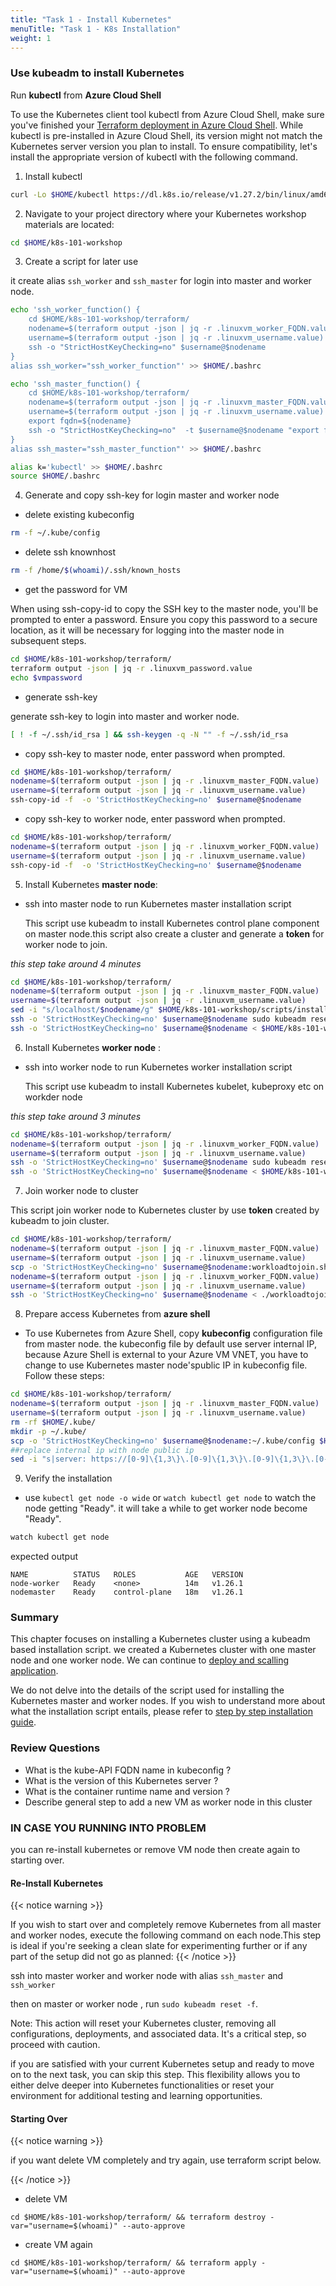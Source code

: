 ```yaml
---
title: "Task 1 - Install Kubernetes"
menuTitle: "Task 1 - K8s Installation"
weight: 1
---
```



### Use kubeadm to install Kubernetes 


Run **kubectl** from **Azure Cloud Shell**

To use the Kubernetes client tool kubectl from Azure Cloud Shell, make sure you've finished your  [Terraform deployment in Azure Cloud Shell](../../02_quickstart_overview_faq/02_01_quickstart/02_01_03_terraform.html). While kubectl is pre-installed in Azure Cloud Shell, its version might not match the Kubernetes server version you plan to install. To ensure compatibility, let's install the appropriate version of kubectl with the following command.

1. Install kubectl 

```bash
curl -Lo $HOME/kubectl https://dl.k8s.io/release/v1.27.2/bin/linux/amd64/kubectl && chmod +x $HOME/kubectl && export PATH=$HOME:$PATH
```

2. Navigate to your project directory where your Kubernetes workshop materials are located:
```bash
cd $HOME/k8s-101-workshop
```

3. Create a script for later use

it create alias `ssh_worker` and `ssh_master` for login into master and worker node.
```bash
echo 'ssh_worker_function() {
    cd $HOME/k8s-101-workshop/terraform/
    nodename=$(terraform output -json | jq -r .linuxvm_worker_FQDN.value)
    username=$(terraform output -json | jq -r .linuxvm_username.value)
    ssh -o "StrictHostKeyChecking=no" $username@$nodename
}
alias ssh_worker="ssh_worker_function"' >> $HOME/.bashrc

echo 'ssh_master_function() {
    cd $HOME/k8s-101-workshop/terraform/
    nodename=$(terraform output -json | jq -r .linuxvm_master_FQDN.value)
    username=$(terraform output -json | jq -r .linuxvm_username.value)
    export fqdn=${nodename}
    ssh -o "StrictHostKeyChecking=no"  -t $username@$nodename "export fqdn=${fqdn}; exec bash"
}
alias ssh_master="ssh_master_function"' >> $HOME/.bashrc

alias k='kubectl' >> $HOME/.bashrc
source $HOME/.bashrc
```
4. Generate and copy ssh-key for login master and worker node
- delete existing kubeconfig
```bash
rm -f ~/.kube/config
```
- delete ssh knownhost
```bash
rm -f /home/$(whoami)/.ssh/known_hosts

```
- get the password for VM 

When using ssh-copy-id to copy the SSH key to the master node, you'll be prompted to enter a password. Ensure you copy this password to a secure location, as it will be necessary for logging into the master node in subsequent steps. 

```bash
cd $HOME/k8s-101-workshop/terraform/
terraform output -json | jq -r .linuxvm_password.value
echo $vmpassword
```
- generate ssh-key 

generate ssh-key to login into master and worker node. 

```bash
[ ! -f ~/.ssh/id_rsa ] && ssh-keygen -q -N "" -f ~/.ssh/id_rsa
```
- copy ssh-key to master node, enter password  when prompted.
```bash
cd $HOME/k8s-101-workshop/terraform/
nodename=$(terraform output -json | jq -r .linuxvm_master_FQDN.value)
username=$(terraform output -json | jq -r .linuxvm_username.value)
ssh-copy-id -f  -o 'StrictHostKeyChecking=no' $username@$nodename
```
- copy ssh-key to worker node, enter password  when prompted.

```bash
cd $HOME/k8s-101-workshop/terraform/
nodename=$(terraform output -json | jq -r .linuxvm_worker_FQDN.value)
username=$(terraform output -json | jq -r .linuxvm_username.value)
ssh-copy-id -f  -o 'StrictHostKeyChecking=no' $username@$nodename
```

5. Install Kubernetes **master node**: 

- ssh into master node to run Kubernetes master installation script 

  This script use kubeadm to install Kubernetes control plane component on master node.this script also create a cluster and generate a **token** for worker node to join.

*this step take around 4 minutes*
```bash
cd $HOME/k8s-101-workshop/terraform/
nodename=$(terraform output -json | jq -r .linuxvm_master_FQDN.value)
username=$(terraform output -json | jq -r .linuxvm_username.value)
sed -i "s/localhost/$nodename/g" $HOME/k8s-101-workshop/scripts/install_kubeadm_masternode.sh
ssh -o 'StrictHostKeyChecking=no' $username@$nodename sudo kubeadm reset -f
ssh -o 'StrictHostKeyChecking=no' $username@$nodename < $HOME/k8s-101-workshop/scripts/install_kubeadm_masternode.sh
```
6. Install Kubernetes **worker node** :
- ssh into worker node to run Kubernetes worker installation script 

  This script use kubeadm to install Kubernetes kubelet, kubeproxy etc on workder node

*this step take around 3 minutes*

```bash
cd $HOME/k8s-101-workshop/terraform/
nodename=$(terraform output -json | jq -r .linuxvm_worker_FQDN.value)
username=$(terraform output -json | jq -r .linuxvm_username.value)
ssh -o 'StrictHostKeyChecking=no' $username@$nodename sudo kubeadm reset -f
ssh -o 'StrictHostKeyChecking=no' $username@$nodename < $HOME/k8s-101-workshop/scripts/install_kubeadm_workernode.sh
```

7. Join worker node to cluster

This script join worker node to Kubernetes cluster by use **token** created by kubeadm to join cluster.

```bash
cd $HOME/k8s-101-workshop/terraform/
nodename=$(terraform output -json | jq -r .linuxvm_master_FQDN.value)
username=$(terraform output -json | jq -r .linuxvm_username.value)
scp -o 'StrictHostKeyChecking=no' $username@$nodename:workloadtojoin.sh .
nodename=$(terraform output -json | jq -r .linuxvm_worker_FQDN.value)
username=$(terraform output -json | jq -r .linuxvm_username.value)
ssh -o 'StrictHostKeyChecking=no' $username@$nodename < ./workloadtojoin.sh
```


8. Prepare access Kubernetes from **azure shell**
- To use Kubernetes from Azure Shell, copy **kubeconfig** configuration file from master node. the kubeconfig file by default use server internal IP, because Azure Shell is external to your Azure VM VNET, you have to change to use Kubernetes master node'spublic IP in kubeconfig file. Follow these steps:

```bash
cd $HOME/k8s-101-workshop/terraform/
nodename=$(terraform output -json | jq -r .linuxvm_master_FQDN.value)
username=$(terraform output -json | jq -r .linuxvm_username.value)
rm -rf $HOME/.kube/
mkdir -p ~/.kube/
scp -o 'StrictHostKeyChecking=no' $username@$nodename:~/.kube/config $HOME/.kube
##replace internal ip with node public ip
sed -i "s|server: https://[0-9]\{1,3\}\.[0-9]\{1,3\}\.[0-9]\{1,3\}\.[0-9]\{1,3\}:6443|server: https://$nodename:6443|" $HOME/.kube/config

```

9. Verify the installation 

- use `kubectl get node -o wide` or `watch kubectl get node`  to watch the node getting "Ready". it will take a while to get worker node become "Ready".
```bash
watch kubectl get node 
```
expected output
```
NAME          STATUS   ROLES           AGE   VERSION
node-worker   Ready    <none>          14m   v1.26.1
nodemaster    Ready    control-plane   18m   v1.26.1
```


### Summary

This chapter focuses on installing a Kubernetes cluster using a kubeadm based installation script. we created a Kubernetes cluster with one master node and one worker node. We can continue to [deploy and scalling application](../../03_participanttasks/03_01_k8sinstall/03_01_03_hpa_demo.html).



We do not delve into the details of the script used for installing the Kubernetes master and worker nodes. If you wish to understand more about what the installation script entails, please refer to  [step by step installation guide](../../03_participanttasks/03_01_k8sinstall/03_01_04_k8smanualinstall.html). 
 

### Review Questions

- What is the kube-API FQDN name in kubeconfig ?
- What is the version of this Kubernetes server ?
- What is the container runtime name and version ?
- Describe general step to add a new VM as worker node in this cluster 



### **IN CASE YOU RUNNING INTO PROBLEM**
you can re-install kubernetes or remove VM node then create again to starting over.

#### Re-Install Kubernetes
{{< notice warning >}} 
  
If you wish to start over and completely remove Kubernetes from all master and worker nodes, execute the following command on each node.This step is ideal if you're seeking a clean slate for experimenting further or if any part of the setup did not go as planned:
 {{< /notice >}} 
 

ssh into master worker and worker node with alias `ssh_master` and `ssh_worker`

then on master or worker node , run `sudo kubeadm reset -f`.


Note: This action will reset your Kubernetes cluster, removing all configurations, deployments, and associated data. It's a critical step, so proceed with caution.

if you are satisfied with your current Kubernetes setup and ready to move on to the next task, you can skip this step. This flexibility allows you to either delve deeper into Kubernetes functionalities or reset your environment for additional testing and learning opportunities.
#### Starting Over

{{< notice warning >}}  

if you want delete VM completely and try again, use terraform script below.

 {{< /notice >}} 

 - delete VM

  `cd $HOME/k8s-101-workshop/terraform/ && terraform destroy -var="username=$(whoami)" --auto-approve` 

 - create VM again
 
  `cd $HOME/k8s-101-workshop/terraform/ && terraform apply -var="username=$(whoami)" --auto-approve` 


